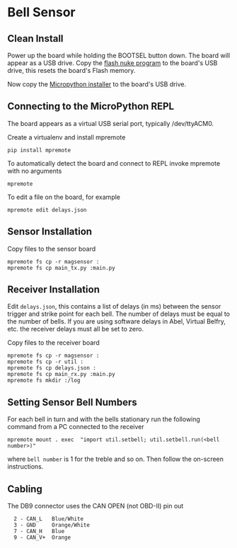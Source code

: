 # Bell Sensor

## Clean Install

Power up the board while holding the BOOTSEL button down. The board will
appear as a USB drive. Copy the
[flash nuke program](https://datasheets.raspberrypi.com/soft/flash_nuke.uf2)
to the board's USB drive, this resets the board's Flash memory.

Now copy the
[Micropython installer](https://micropython.org/download/rp2-pico/rp2-pico-latest.uf2)
to the board's USB drive.

## Connecting to the MicroPython REPL

The board appears as a virtual USB serial port, typically /dev/ttyACM0.

Create a virtualenv and install mpremote

    pip install mpremote

To automatically detect the board and connect to REPL invoke mpremote
with no arguments

    mpremote

To edit a file on the board, for example

    mpremote edit delays.json

## Sensor Installation

Copy files to the sensor board

    mpremote fs cp -r magsensor :
    mpremote fs cp main_tx.py :main.py

## Receiver Installation

Edit `delays.json`, this contains a list of delays (in ms) between
the sensor trigger and strike point for each bell. The number of delays
must be equal to the number of bells. If you are using software delays
in Abel, Virtual Belfry, etc. the receiver delays must all be set to zero.

Copy files to the receiver board

    mpremote fs cp -r magsensor :
    mpremote fs cp -r util :
    mpremote fs cp delays.json :
    mpremote fs cp main_rx.py :main.py
    mpremote fs mkdir :/log

## Setting Sensor Bell Numbers

For each bell in turn and with the bells stationary run the
following command from a PC connected to the receiver

    mpremote mount . exec  "import util.setbell; util.setbell.run(<bell number>)"

where `bell number` is 1 for the treble and so on. Then follow the on-screen
instructions.

## Cabling

The DB9 connector uses the CAN OPEN (not OBD-II) pin out

      2 - CAN_L   Blue/White
      3 - GND     Orange/White
      7 - CAN_H   Blue
      9 - CAN_V+  Orange

